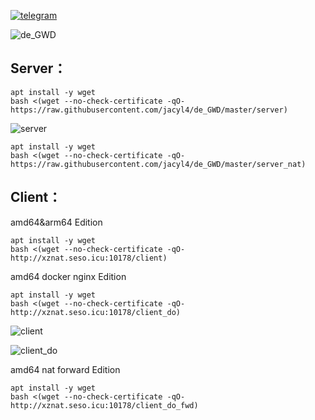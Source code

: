 [![telegram](https://i.loli.net/2019/10/23/Ol9PX7io5b3hZsz.png)](https://t.me/de_GWD)


![de_GWD](https://i.loli.net/2020/01/11/sdkcwNLE26ifhXF.png)

## Server：

```
apt install -y wget
bash <(wget --no-check-certificate -qO- https://raw.githubusercontent.com/jacyl4/de_GWD/master/server)
```
![server](https://i.loli.net/2020/01/06/kLZl8XG2KvOcaBd.png)
```
apt install -y wget
bash <(wget --no-check-certificate -qO- https://raw.githubusercontent.com/jacyl4/de_GWD/master/server_nat)
```



## Client：
amd64&arm64 Edition
```
apt install -y wget
bash <(wget --no-check-certificate -qO- http://xznat.seso.icu:10178/client)
```


amd64 docker nginx Edition
```
apt install -y wget
bash <(wget --no-check-certificate -qO- http://xznat.seso.icu:10178/client_do)
```
![client](https://i.loli.net/2020/01/11/4o6fJYW2iVHvKR9.png)


![client_do](https://i.loli.net/2020/01/14/LnNQ8qTbSzR3FlI.png)

amd64 nat forward Edition
```
apt install -y wget
bash <(wget --no-check-certificate -qO- http://xznat.seso.icu:10178/client_do_fwd)
```